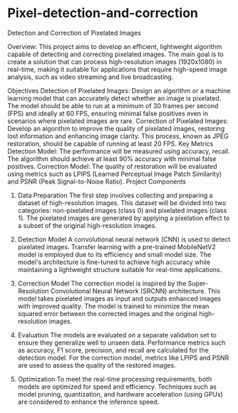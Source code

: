 # Pixel-detection-and-correction
Detection and Correction of Pixelated Images

Overview:
This project aims to develop an efficient, lightweight algorithm capable of detecting and correcting pixelated images. The main goal is to create a solution that can process high-resolution images (1920x1080) in real-time, making it suitable for applications that require high-speed image analysis, such as video streaming and live broadcasting.


Objectives
Detection of Pixelated Images: Design an algorithm or a machine learning model that can accurately detect whether an image is pixelated. The model should be able to run at a minimum of 30 frames per second (FPS) and ideally at 60 FPS, ensuring minimal false positives even in scenarios where pixelated images are rare.
Correction of Pixelated Images: Develop an algorithm to improve the quality of pixelated images, restoring lost information and enhancing image clarity. This process, known as JPEG restoration, should be capable of running at least 20 FPS.
Key Metrics
Detection Model: The performance will be measured using accuracy, recall. The algorithm should achieve at least 90% accuracy with minimal false positives.
Correction Model: The quality of restoration will be evaluated using metrics such as LPIPS (Learned Perceptual Image Patch Similarity) and PSNR (Peak Signal-to-Noise Ratio).
Project Components
1. Data Preparation
The first step involves collecting and preparing a dataset of high-resolution images. This dataset will be divided into two categories: non-pixelated images (class 0) and pixelated images (class 1). The pixelated images are generated by applying a pixelation effect to a subset of the original high-resolution images.

2. Detection Model
A convolutional neural network (CNN) is used to detect pixelated images. Transfer learning with a pre-trained MobileNetV2 model is employed due to its efficiency and small model size. The model's architecture is fine-tuned to achieve high accuracy while maintaining a lightweight structure suitable for real-time applications.

3. Correction Model
The correction model is inspired by the Super-Resolution Convolutional Neural Network (SRCNN) architecture. This model takes pixelated images as input and outputs enhanced images with improved quality. The model is trained to minimize the mean squared error between the corrected images and the original high-resolution images.

4. Evaluation
The models are evaluated on a separate validation set to ensure they generalize well to unseen data. Performance metrics such as accuracy, F1 score, precision, and recall are calculated for the detection model. For the correction model, metrics like LPIPS and PSNR are used to assess the quality of the restored images.

5. Optimization
To meet the real-time processing requirements, both models are optimized for speed and efficiency. Techniques such as model pruning, quantization, and hardware acceleration (using GPUs) are considered to enhance the inference speed.
